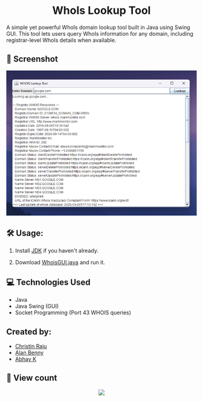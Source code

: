 # <div align="center"> WhoIs Lookup Tool </div>

A simple yet powerful WhoIs domain lookup tool built in Java using Swing GUI. This tool lets users query WhoIs information for any domain, including registrar-level WhoIs details when available.

## 📸 Screenshot

![](screenshot.png)        

## 🛠️ Usage:

1. Install [JDK](https://www.oracle.com/java/technologies/downloads/) if you haven't already.

2. Download [WhoisGUI.java](WhoisGUI.java) and run it.

## 💻 Technologies Used

- Java
- Java Swing (GUI)
- Socket Programming (Port 43 WHOIS queries)

## Created by:

- [Christin Raju](https://github.com/ChristinRaju)
- [Alan Benny](https://github.com/AlanBennyOfficial)
- [Abhay K](https://github.com/Abhaydinesk-10)

## 👀 View count

<div align="center">
  <img src="https://profile-counter.glitch.me/whois-dns-lookup/count.svg?"  />
</div>
